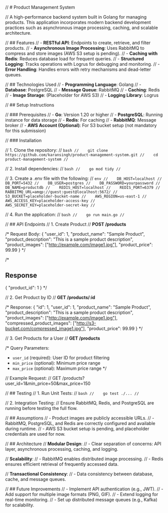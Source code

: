 // # Product Management System

// A high-performance backend system built in Golang for managing products. This application incorporates modern backend development practices such as asynchronous image processing, caching, and scalable architecture.

// ## Features
// - **RESTful API**: Endpoints to create, retrieve, and filter products.
// - **Asynchronous Image Processing**: Uses RabbitMQ to compress and store images (AWS S3 setup is pending).
// - **Caching with Redis**: Reduces database load for frequent queries.
// - **Structured Logging**: Tracks operations with Logrus for debugging and monitoring.
// - **Error Handling**: Handles errors with retry mechanisms and dead-letter queues.

// ## Technologies Used
// - **Programming Language**: Golang
// - **Database**: PostgreSQL
// - **Message Queue**: RabbitMQ
// - **Caching**: Redis
// - **Image Storage**: (Placeholder for AWS S3)
// - **Logging Library**: Logrus

// ## Setup Instructions

// ### Prerequisites
// - **Go**: Version 1.20 or higher
// - **PostgreSQL**: Running instance for data storage
// - **Redis**: For caching
// - **RabbitMQ**: Message broker
// - **AWS Account (Optional)**: For S3 bucket setup (not mandatory for this submission)

// ### Installation

// 1. Clone the repository:
//    ```bash
//    git clone https://github.com/karansingh/product-management-system.git
//    cd product-management-system
//    ```

// 2. Install dependencies:
//    ```bash
//    go mod tidy
//    ```

// 3. Create a .env file with the following:
//    ```env
//    DB_HOST=localhost
//    DB_PORT=5432
//    DB_USER=postgres
//    DB_PASSWORD=yourpassword
//    DB_NAME=productdb
//    REDIS_HOST=localhost
//    REDIS_PORT=6379
//    RABBITMQ_URL=amqp://guest:guest@localhost:5672/
//    S3_BUCKET=placeholder-bucket-name
//    AWS_REGION=us-east-1
//    AWS_ACCESS_KEY=placeholder-access-key
//    AWS_SECRET_KEY=placeholder-secret-key
//    ```

// 4. Run the application:
//    ```bash
//    go run main.go
//    ```

// ## API Endpoints
// 1. Create Product
//    **POST /products**

/*
   Request Body:
   {
     "user_id": 1,
     "product_name": "Sample Product",
     "product_description": "This is a sample product description",
     "product_images": ["http://example.com/image1.jpg"],
     "product_price": 99.99
   }
*/

/*
   ## Response
   {
     "product_id": 1
   }
*/

// 2. Get Product by ID
//    **GET /products/:id**

/*
   Response:
   {
     "id": 1,
     "user_id": 1,
     "product_name": "Sample Product",
     "product_description": "This is a sample product description",
     "product_images": ["http://example.com/image1.jpg"],
     "compressed_product_images": ["http://s3-bucket.com/compressed_image1.jpg"],
     "product_price": 99.99
   }
*/

// 3. Get Products for a User
//    **GET /products**

/*
   Query Parameters:
   - `user_id` (required): User ID for product filtering
   - `min_price` (optional): Minimum price range
   - `max_price` (optional): Maximum price range
*/

// Example Request:
//    GET /products?user_id=1&min_price=50&max_price=150

// ## Testing
// 1. Run Unit Tests:
//    ```bash
//    go test ./...
//    ```

// 2. Integration Testing:
//    Ensure RabbitMQ, Redis, and PostgreSQL are running before testing the full flow.

// ## Assumptions
// - Product images are publicly accessible URLs.
// - RabbitMQ, PostgreSQL, and Redis are correctly configured and available during runtime.
// - AWS S3 bucket setup is pending, and placeholder credentials are used for now.

// ## Architecture
// **Modular Design**:
// - Clear separation of concerns: API layer, asynchronous processing, caching, and logging.

// **Scalability**:
// - RabbitMQ enables distributed image processing.
// - Redis ensures efficient retrieval of frequently accessed data.

// **Transactional Consistency**:
// - Data consistency between database, cache, and message queues.

// ## Future Improvements
// - Implement API authentication (e.g., JWT).
// - Add support for multiple image formats (PNG, GIF).
// - Extend logging for real-time monitoring.
// - Set up distributed message queues (e.g., Kafka) for scalability.
